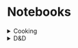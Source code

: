 # Notebooks
<details>
  <summary>Cooking</summary>
  <ul>
    <details>
      <summary>Tips & Tricks</summary>
      <ul>
        <li><a href="notes/Air Fryer Settings.html">Air Fryer Settings</a></li>
        <li><a href="notes/Known Weights.html">Known Weights</a></li>
      </ul>
    </details>
  </ul>
</details>
<details>
  <summary>D&D</summary>
  <ul>
    <details>
      <summary>Tundra Campaign</summary>
      <ul>
        <details>
          <summary>NPCs</summary>
          <ul>
            <li><a href="notes/Alfred the Ox.html">Alfred the Ox</a></li>
            <li><a href="notes/Arcturis.html">Arcturis</a></li>
            <li><a href="notes/Big Tom.html">Big Tom</a></li>
            <li><a href="notes/Costaldo.html">Costaldo</a></li>
            <li><a href="notes/Daero.html">Daero</a></li>
            <li><a href="notes/Duerth.html">Duerth</a></li>
            <li><a href="notes/Harper.html">Harper</a></li>
            <li><a href="notes/Kobolds.html">Kobolds</a></li>
            <li><a href="notes/Little Tom.html">Little Tom</a></li>
            <li><a href="notes/Vyth.html">Vyth</a></li>
            <li><a href="notes/Xardurok.html">Xardurok</a></li>
          </ul>
        </details>
        <details>
          <summary>Characters</summary>
          <ul>
            <details>
              <summary>Inactive</summary>
              <ul>
                <li><a href="notes/Algernon.html">Algernon</a></li>
                <li><a href="notes/Koda.html">Koda</a></li>
                <li><a href="notes/Smushey.html">Smushey</a></li>
              </ul>
            </details>
            <details>
              <summary>Active</summary>
              <ul>
                <li><a href="notes/Fionnlagh.html">Fionnlagh</a></li>
                <li><a href="notes/Jar.html">Jar</a></li>
                <li><a href="notes/Kaos.html">Kaos</a></li>
                <li><a href="notes/Morn.html">Morn</a></li>
                <li><a href="notes/Spark.html">Spark</a></li>
              </ul>
            </details>
          </ul>
        </details>
        <details>
          <summary>Locations</summary>
          <ul>
            <li><a href="notes/Arcturises Tower.html">Arcturises Tower</a></li>
            <li><a href="notes/Broken Ice Bay.html">Broken Ice Bay</a></li>
            <li><a href="notes/Crystal Desert.html">Crystal Desert</a></li>
            <li><a href="notes/Dragon Lair.html">Dragon Lair</a></li>
            <li><a href="notes/Elemental Fundamentals.html">Elemental Fundamentals</a></li>
            <li><a href="notes/Emberhold.html">Emberhold</a></li>
            <li><a href="notes/Testing Facility.html">Testing Facility</a></li>
            <li><a href="notes/Tree Of Dolls.html">Tree Of Dolls</a></li>
          </ul>
        </details>
        <details>
          <summary>Artifacts</summary>
          <ul>
            <li><a href="notes/Colossus.html">Colossus</a></li>
            <li><a href="notes/Fuel Core.html">Fuel Core</a></li>
          </ul>
        </details>
        <details>
          <summary>Gods</summary>
          <ul>
            <li><a href="notes/Gond.html">Gond</a></li>
            <li><a href="notes/Helm.html">Helm</a></li>
            <li><a href="notes/Selûne.html">Selûne</a></li>
            <li><a href="notes/Shar.html">Shar</a></li>
          </ul>
        </details>
        <details>
          <summary>Monsters</summary>
          <ul>
            <li><a href="notes/Plesiosaurus.html">Plesiosaurus</a></li>
            <li><a href="notes/Rhemorhaz.html">Rhemorhaz</a></li>
            <li><a href="notes/White Dragon.html">White Dragon</a></li>
          </ul>
        </details>
        <details>
          <summary>Session Notes</summary>
          <ul>
            <li><a href="notes/Session 001.html">Session 001</a></li>
            <li><a href="notes/Session 002.html">Session 002</a></li>
            <li><a href="notes/Session 003.html">Session 003</a></li>
            <li><a href="notes/Session 004.html">Session 004</a></li>
            <li><a href="notes/Session 005.html">Session 005</a></li>
            <li><a href="notes/Session 006.html">Session 006</a></li>
            <li><a href="notes/Session 007.html">Session 007</a></li>
            <li><a href="notes/Session 008.html">Session 008</a></li>
            <li><a href="notes/Session 009.html">Session 009</a></li>
            <li><a href="notes/Session 010.html">Session 010</a></li>
            <li><a href="notes/Session 011.html">Session 011</a></li>
            <li><a href="notes/Session 012.html">Session 012</a></li>
            <li><a href="notes/Session 013.html">Session 013</a></li>
            <li><a href="notes/Session 014.html">Session 014</a></li>
            <li><a href="notes/Session 015.html">Session 015</a></li>
            <li><a href="notes/Session 016.html">Session 016</a></li>
            <li><a href="notes/Session 017.html">Session 017</a></li>
            <li><a href="notes/Session 018.html">Session 018</a></li>
            <li><a href="notes/Session 019.html">Session 019</a></li>
            <li><a href="notes/Session 020.html">Session 020</a></li>
            <li><a href="notes/Session 021 - Pet One Shot.html">Session 021 - Pet One Shot</a></li>
            <li><a href="notes/Session 022.html">Session 022</a></li>
            <li><a href="notes/Session 023.html">Session 023</a></li>
          </ul>
        </details>
      </ul>
    </details>
  </ul>
</details>

